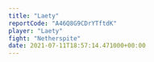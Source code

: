 ```yaml
---
title: "Laety"
reportCode: "A46Q8G9CDrYTftdK"
player: "Laety"
fight: "Netherspite"
date: 2021-07-11T18:57:14.471000+00:00
---
```

